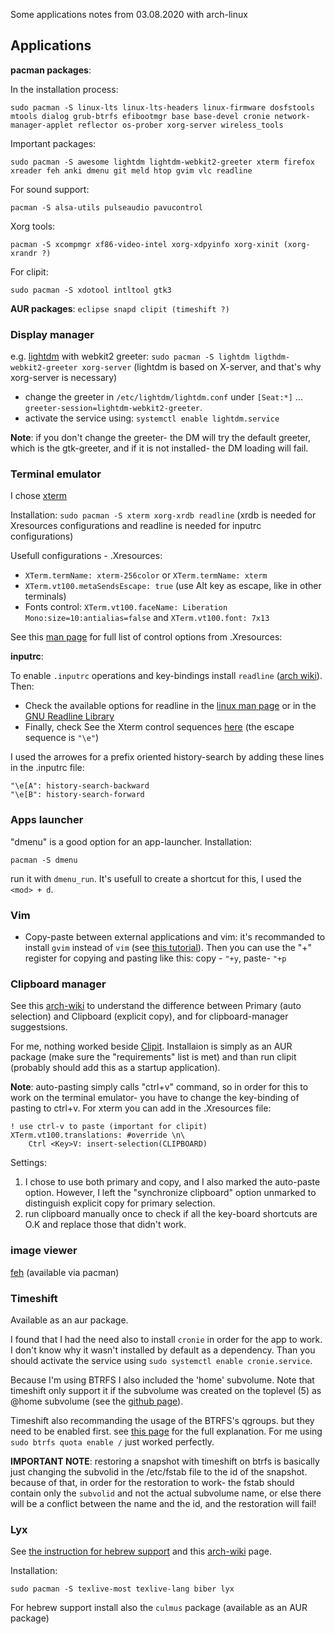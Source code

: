 Some applications notes from 03.08.2020 with arch-linux

## Applications

**pacman packages**:

In the installation process:

	sudo pacman -S linux-lts linux-lts-headers linux-firmware dosfstools mtools dialog grub-btrfs efibootmgr base base-devel cronie network-manager-applet reflector os-prober xorg-server wireless_tools

Important packages:

	sudo pacman -S awesome lightdm lightdm-webkit2-greeter xterm firefox xreader feh anki dmenu git meld htop gvim vlc readline

For sound support:

	pacman -S alsa-utils pulseaudio pavucontrol
	
Xorg tools:

	pacman -S xcompmgr xf86-video-intel xorg-xdpyinfo xorg-xinit (xorg-xrandr ?)

For clipit:

	sudo pacman -S xdotool intltool gtk3

**AUR packages**: `eclipse snapd clipit (timeshift ?)`

### Display manager

e.g. [lightdm](https://wiki.archlinux.org/index.php/LightDM) with webkit2 greeter: `sudo pacman -S lightdm ligthdm-webkit2-greeter xorg-server` (lightdm is based on X-server, and that's why xorg-server is necessary)

* change the greeter in `/etc/lightdm/lightdm.conf` under `[Seat:*]` ... `greeter-session=lightdm-webkit2-greeter`.
* activate the service using: `systemctl enable lightdm.service`

**Note**: if you don't change the greeter- the DM will try the default greeter, which is the gtk-greeter, and if it is not installed- the DM loading will fail.

### Terminal emulator

I chose [xterm](https://wiki.archlinux.org/index.php/Xterm)

Installation: `sudo pacman -S xterm xorg-xrdb readline` (xrdb is needed for Xresources configurations and readline is needed for inputrc configurations)

Usefull configurations - .Xresources:
* `XTerm.termName: xterm-256color` or `XTerm.termName: xterm`
* `XTerm.vt100.metaSendsEscape: true` (use Alt key as escape, like in other terminals)
* Fonts control: `XTerm.vt100.faceName: Liberation Mono:size=10:antialias=false` and `XTerm.vt100.font: 7x13`

See this [man page](https://jlk.fjfi.cvut.cz/arch/manpages/man/xterm.1) for full list of control options from .Xresources: 


**inputrc**: 

To enable `.inputrc` operations and key-bindings install `readline` ([arch wiki](https://wiki.archlinux.org/index.php/Readline)). Then:
* Check the available options for readline in the [linux man page](https://linux.die.net/man/3/readline) or in the [GNU Readline Library](https://tiswww.case.edu/php/chet/readline/readline.html)
* Finally, check See the Xterm control sequences [here](https://www.x.org/docs/xterm/ctlseqs.pdf) (the escape sequence is `"\e"`)

I used the arrowes for a prefix oriented history-search by adding these lines in the .inputrc file:

	"\e[A": history-search-backward
	"\e[B": history-search-forward


### Apps launcher

"dmenu" is a good option for an app-launcher.
Installation: 
	
	pacman -S dmenu

run it with `dmenu_run`. It's usefull to create a shortcut for this, I used the `<mod> + d`.

### Vim

* Copy-paste between external applications and vim: it's recommanded to install `gvim` instead of `vim` (see [this tutorial](https://www.youtube.com/watch?v=E_rbfQqrm7g)). Then you can use the "+" register for copying and pasting like this: copy - `"+y`, paste- `"+p`

### Clipboard manager

See this [arch-wiki](https://wiki.archlinux.org/index.php/Clipboard) to understand the difference between Primary (auto selection) and Clipboard (explicit copy), and for clipboard-manager suggestsions.

For me, nothing worked beside [Clipit](https://github.com/CristianHenzel/ClipIt). Installaion is simply as an AUR package (make sure the "requirements" list is met) and than run clipit (probably should add this as a startup application).

**Note**: auto-pasting simply calls "ctrl+v" command, so in order for this to work on the terminal emulator- you have to change the key-binding of pasting to ctrl+v. For xterm you can add in the .Xresources file:

	! use ctrl-v to paste (important for clipit)
	XTerm.vt100.translations: #override \n\
	    Ctrl <Key>V: insert-selection(CLIPBOARD)


Settings:
1. I chose to use both primary and copy, and I also marked the auto-paste option. However, I left the "synchronize clipboard" option unmarked to distinguish explicit copy for primary selection.
2. run clipboard manually once to check if all the key-board shortcuts are O.K and replace those that didn't work.

### image viewer

[feh](https://wiki.archlinux.org/index.php/Feh) (available via pacman)

### Timeshift
Available as an aur package.

I found that I had the need also to install `cronie` in order for the app to work. I don't know why it wasn't installed by default as a dependency. Than you should activate the service using `sudo systemctl enable cronie.service`.

Because I'm using BTRFS I also included the 'home' subvolume. Note that timeshift only support it if the subvolume was created on the toplevel (5) as @home subvolume (see the [github page](https://github.com/teejee2008/timeshift)).

Timeshift also recommanding the usage of the BTRFS's qgroups. but they need to be enabled first. see [this page](https://btrfs.wiki.kernel.org/index.php/Quota_support) for the full explanation. For me using `sudo btrfs quota enable /` just worked perfectly.

**IMPORTANT NOTE**: restoring a snapshot with timeshift on btrfs is basically just changing the subvolid in the /etc/fstab file to the id of the snapshot. because of that, in order for the restoration to work- the fstab should contain only the `subvolid` and not the actual subvolume name, or else there will be a conflict between the name and the id, and the restoration will fail!


### Lyx

See [the instruction for hebrew support](https://math-wiki.com/index.php?title=%D7%94%D7%95%D7%A8%D7%90%D7%95%D7%AA_%D7%9C%D7%94%D7%AA%D7%A7%D7%A0%D7%AA_LyX) and this [arch-wiki](https://wiki.archlinux.org/index.php/TeX_Live) page.

Installation:

	sudo pacman -S texlive-most texlive-lang biber lyx
	
For hebrew support install also the `culmus` package (available as an AUR package)
